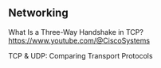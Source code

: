 


## Networking
What Is a Three-Way Handshake in TCP?
https://www.youtube.com/@CiscoSystems

TCP & UDP: Comparing Transport Protocols

